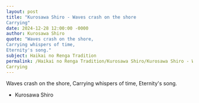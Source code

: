 ```yaml
---
layout: post
title: "Kurosawa Shiro - Waves crash on the shore
Carrying"
date: 2024-12-28 12:00:00 -0000
author: Kurosawa Shiro
quote: "Waves crash on the shore,
Carrying whispers of time,
Eternity's song."
subject: Haikai no Renga Tradition
permalink: /Haikai no Renga Tradition/Kurosawa Shiro/Kurosawa Shiro - Waves crash on the shore
Carrying
---
```


Waves crash on the shore,
Carrying whispers of time,
Eternity's song.

- Kurosawa Shiro
